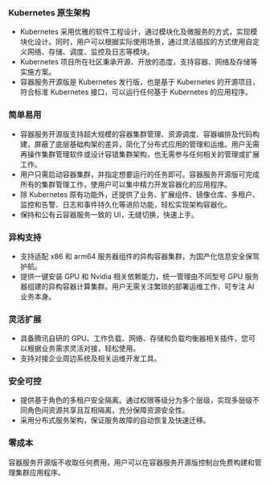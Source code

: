 
### Kubernetes 原生架构

- Kubernetes 采用优雅的软件工程设计，通过模块化及微服务的方式，实现模块化设计。同时，用户可以根据实际使用场景，通过灵活插拔的方式使用自定义网络、存储、调度、监控及日志等模块。
- Kubernetes 项目所在社区秉承开源、开放的态度，支持容器、网络及存储等实施方案。
- 容器服务开源版是 Kubernetes 发行版，也是基于 Kubernetes 的开源项目，符合标准 Kubernetes 接口，可以运行任何基于 Kubernetes 的应用程序。


### 简单易用

- 容器服务开源版支持超大规模的容器集群管理、资源调度、容器编排及代码构建，屏蔽了底层基础构架的差异，简化了分布式应用的管理和运维。用户无需再操作集群管理软件或设计容错集群架构，也无需参与任何相关的管理或扩展工作。
- 用户只需启动容器集群，并指定想要运行的任务即可。容器服务开源版可完成所有的集群管理工作，使用户可以集中精力开发容器化的应用程序。
- 除 Kubernetes 原有功能外，还提供了业务、扩展组件、镜像仓库、多租户、监控和告警、日志和事件持久化等进阶功能，轻松实现架构容器化。
- 保持和公有云容器服务一致的 UI，无缝切换，快速上手。


### 异构支持

- 支持适配 x86 和 arm64 服务器组件的异构容器集群，为国产化信息安全保驾护航。
- 提供一键安装 GPU 和 Nvidia 相关依赖能力，统一管理由不同型号 GPU 服务器组建的异构容器计算集群。用户无需关注繁琐的部署运维工作，可专注 AI 业务本身。


### 灵活扩展
- 具备腾讯自研的 GPU、工作负载、网络、存储和负载均衡器相关插件，您可以根据业务需求灵活对接，轻松使用。
- 支持对接企业周边系统及相关运维开发工具。


### 安全可控
- 提供基于角色的多租户安全隔离。通过权限等级分为多个层级，实现多层级不同角色间资源共享且互相隔离，充分保障资源安全性。
- 采用分布式服务架构，保证服务故障的自动恢复及快速迁移。


### 零成本
容器服务开源版不收取任何费用，用户可以在容器服务开源版控制台免费构建和管理集群应用程序。

  
